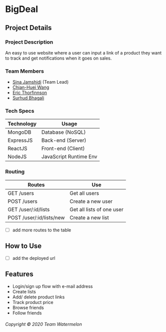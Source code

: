 # BigDeal
## Project Details
### Project Description
An easy to use website where a user can input a link of a product they want to track and get notifications when it goes on sales.
### Team Members
* [Sina Jamshidi](https://github.com/sina-jamshidi) (Team Lead)
* [Chian-Huei Wang](https://github.com/ChianHuei)
* [Eric Thorfinnson](https://github.com/Ethorf)
* [Surhud Bhagali](https://github.com/surhud004)
### Tech Specs
Technology | Usage
---------- | ------
MongoDB    | Database (NoSQL)
ExpressJS  | Back-end (Server)
ReactJS    | Front-end (Client)
NodeJS     | JavaScript Runtime Env
### Routing
Routes                      | Use
------                      | ----
GET /users                  | Get all users
POST /users                 | Create a new user
GET /user/:id/lists         | Get all lists of one user
POST /user/:id/lists/new    | Create a new list
- [ ] add more routes to the table

## How to Use
- [ ] add the deployed url

## Features
* Login/sign up flow with e-mail address
* Create lists
* Add/ delete product links
* Track product price
* Browse friends
* Follow friends

###### Copyright &copy; 2020 Team Watermelon